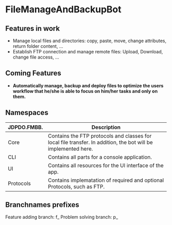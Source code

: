 # FileManageAndBackupBot
## Features in work
- Manage local files and directories: copy, paste, move, change attributes, return folder content, ...
- Establish FTP connection and manage remote files: Upload, Download, change file access, ...

## Coming Features
- **Automatically manage, backup and deploy files to optimize the users workflow that he/she is able to focus on him/her tasks and only on them.**

## Namespaces

  | JDPDO.FMBB. | Description |
  | --- | --- |
  | Core | Contains the FTP protocols and classes for local file transfer. In addition, the bot will be implemented here. |
  | CLI | Contains all parts for a console application. |
  | UI | Contains all resources for the UI interface of the app. |
  | Protocols | Contains implematation of required and optional Protocols, such as FTP. |

## Branchnames prefixes
  Feature adding branch: f_
  Problem solving branch: p_

